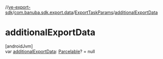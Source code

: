 //[ve-export-sdk](../../../index.md)/[com.banuba.sdk.export.data](../index.md)/[ExportTaskParams](index.md)/[additionalExportData](additional-export-data.md)

# additionalExportData

[androidJvm]\
var [additionalExportData](additional-export-data.md): [Parcelable](https://developer.android.com/reference/kotlin/android/os/Parcelable.html)? = null
